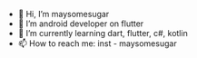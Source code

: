- 👋 Hi, I’m maysomesugar
- 👀 I’m android developer on flutter
- 🌱 I’m currently learning dart, flutter, c#, kotlin
- 📫 How to reach me: inst - maysomesugar
